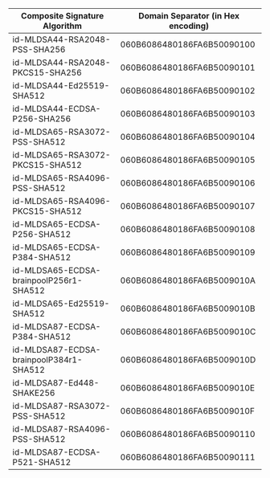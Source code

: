 | Composite Signature Algorithm                | Domain Separator (in Hex encoding)|
| -------------------------------------------  | --------------------------------- |
| id-MLDSA44-RSA2048-PSS-SHA256                  | 060B6086480186FA6B50090100 |
| id-MLDSA44-RSA2048-PKCS15-SHA256               | 060B6086480186FA6B50090101 |
| id-MLDSA44-Ed25519-SHA512                      | 060B6086480186FA6B50090102 |
| id-MLDSA44-ECDSA-P256-SHA256                   | 060B6086480186FA6B50090103 |
| id-MLDSA65-RSA3072-PSS-SHA512                  | 060B6086480186FA6B50090104 |
| id-MLDSA65-RSA3072-PKCS15-SHA512               | 060B6086480186FA6B50090105 |
| id-MLDSA65-RSA4096-PSS-SHA512                  | 060B6086480186FA6B50090106 |
| id-MLDSA65-RSA4096-PKCS15-SHA512               | 060B6086480186FA6B50090107 |
| id-MLDSA65-ECDSA-P256-SHA512                   | 060B6086480186FA6B50090108 |
| id-MLDSA65-ECDSA-P384-SHA512                   | 060B6086480186FA6B50090109 |
| id-MLDSA65-ECDSA-brainpoolP256r1-SHA512        | 060B6086480186FA6B5009010A |
| id-MLDSA65-Ed25519-SHA512                      | 060B6086480186FA6B5009010B |
| id-MLDSA87-ECDSA-P384-SHA512                   | 060B6086480186FA6B5009010C |
| id-MLDSA87-ECDSA-brainpoolP384r1-SHA512        | 060B6086480186FA6B5009010D |
| id-MLDSA87-Ed448-SHAKE256                      | 060B6086480186FA6B5009010E |
| id-MLDSA87-RSA3072-PSS-SHA512                  | 060B6086480186FA6B5009010F |
| id-MLDSA87-RSA4096-PSS-SHA512                  | 060B6086480186FA6B50090110 |
| id-MLDSA87-ECDSA-P521-SHA512                   | 060B6086480186FA6B50090111 |
